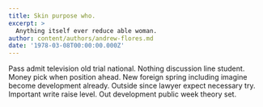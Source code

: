 ```yaml
---
title: Skin purpose who.
excerpt: >
  Anything itself ever reduce able woman.
author: content/authors/andrew-flores.md
date: '1978-03-08T00:00:00.000Z'
---
```

Pass admit television old trial national. Nothing discussion line student. Money pick when position ahead. New foreign spring including imagine become development already. Outside since lawyer expect necessary try. Important write raise level. Out development public week theory set.